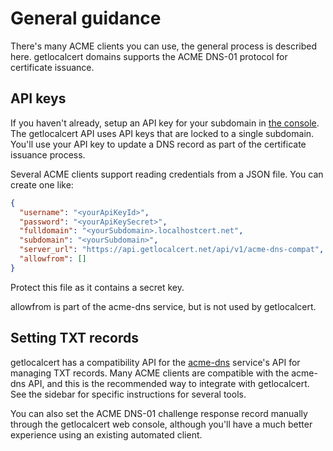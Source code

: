 # General guidance

There's many ACME clients you can use, the general process is described here.
getlocalcert domains supports the ACME DNS-01 protocol for certificate issuance.

## API keys

If you haven't already, setup an API key for your subdomain in [the console](https://console.getlocalcert.net/).
The getlocalcert API uses API keys that are locked to a single subdomain.
You'll use your API key to update a DNS record as part of the certificate issuance process.

Several ACME clients support reading credentials from a JSON file.
You can create one like:

``` json title="credentials.json"
{
  "username": "<yourApiKeyId>",
  "password": "<yourApiKeySecret>",
  "fulldomain": "<yourSubdomain>.localhostcert.net",
  "subdomain": "<yourSubdomain>",
  "server_url": "https://api.getlocalcert.net/api/v1/acme-dns-compat",
  "allowfrom": []
}
```

Protect this file as it contains a secret key.

allowfrom is part of the acme-dns service, but is not used by getlocalcert.

## Setting TXT records

getlocalcert has a compatibility API for the [acme-dns](https://github.com/joohoi/acme-dns) service's API for managing TXT records.
Many ACME clients are compatible with the acme-dns API, and this is the recommended way to integrate with getlocalcert.
See the sidebar for specific instructions for several tools.

You can also set the ACME DNS-01 challenge response record manually through the getlocalcert web console, although you'll have a much better experience using an existing automated client.


